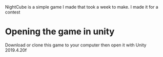 NightCube is a simple game I made that took a week to make. I made it for a contest

# Opening the game in unity
Download or clone this game to your computer
then open it with Unity 2019.4.20f
